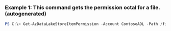 ### Example 1: This command gets the permission octal for a file. (autogenerated)
```powershell
PS C:\> Get-AzDataLakeStoreItemPermission -Account ContosoADL -Path /file.txt
```

